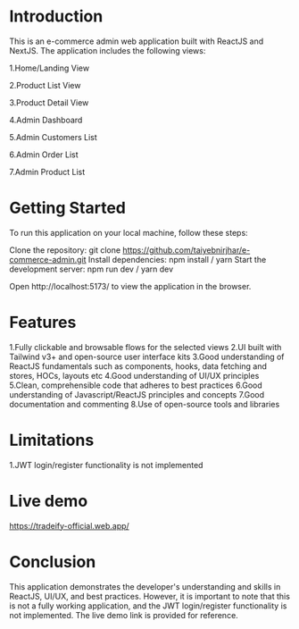 # Introduction

This is an e-commerce admin web application built with ReactJS and NextJS. The application includes the following views:

1.Home/Landing View

2.Product List View

3.Product Detail View

4.Admin Dashboard

5.Admin Customers List

6.Admin Order List

7.Admin Product List

# Getting Started

To run this application on your local machine, follow these steps:

Clone the repository: git clone https://github.com/taiyebnirjhar/e-commerce-admin.git
Install dependencies: npm install / yarn
Start the development server: npm run dev / yarn dev

Open http://localhost:5173/ to view the application in the browser.

# Features

1.Fully clickable and browsable flows for the selected views
2.UI built with Tailwind v3+ and open-source user interface kits
3.Good understanding of ReactJS fundamentals such as components, hooks, data fetching and stores, HOCs, layouts etc
4.Good understanding of UI/UX principles
5.Clean, comprehensible code that adheres to best practices
6.Good understanding of Javascript/ReactJS principles and concepts
7.Good documentation and commenting
8.Use of open-source tools and libraries

# Limitations

1.JWT login/register functionality is not implemented

# Live demo

https://tradeify-official.web.app/

# Conclusion

This application demonstrates the developer's understanding and skills in ReactJS, UI/UX, and best practices. However, it is important to note that this is not a fully working application, and the JWT login/register functionality is not implemented. The live demo link is provided for reference.
